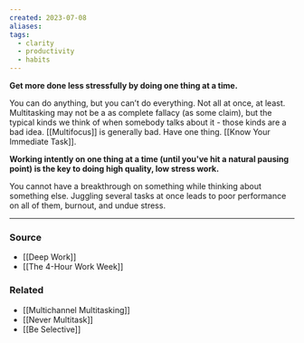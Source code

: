 ```yaml
---
created: 2023-07-08
aliases: 
tags:
  - clarity
  - productivity
  - habits
---
```

**Get more done less stressfully by doing one thing at a time.**

You can do anything, but you can’t do everything. Not all at once, at least. Multitasking may not be a as complete fallacy (as some claim), but the typical kinds we think of when somebody talks about it - those kinds are a bad idea. [[Multifocus]] is generally bad. Have one thing. [[Know Your Immediate Task]].

**Working intently on one thing at a time (until you've hit a natural pausing point) is the key to doing high quality, low stress work.** 

You cannot have a breakthrough on something while thinking about something else. Juggling several tasks at once leads to poor performance on all of them, burnout, and undue stress.

---
### Source
- [[Deep Work]]
- [[The 4-Hour Work Week]]

### Related
- [[Multichannel Multitasking]]
- [[Never Multitask]]
- [[Be Selective]]